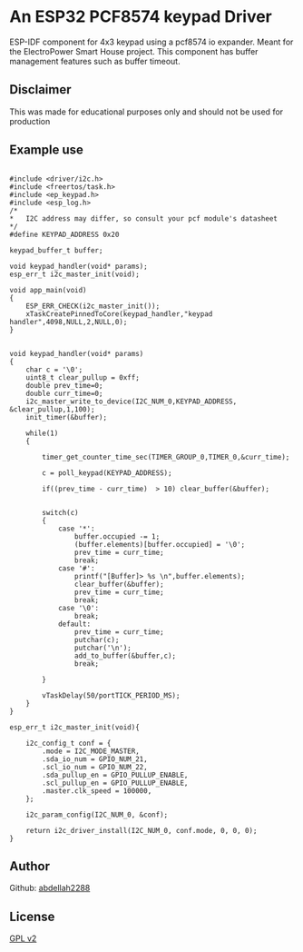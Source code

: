 # An ESP32 PCF8574 keypad Driver
ESP-IDF component for 4x3 keypad using a pcf8574 io expander. Meant for the ElectroPower Smart House project.
This component has buffer management features such as buffer timeout.
## Disclaimer
This was made for educational purposes only and should not be used for production
## Example use

```

#include <driver/i2c.h>
#include <freertos/task.h>
#include <ep_keypad.h>
#include <esp_log.h>
/*
*   I2C address may differ, so consult your pcf module's datasheet
*/
#define KEYPAD_ADDRESS 0x20

keypad_buffer_t	buffer;

void keypad_handler(void* params);
esp_err_t i2c_master_init(void);

void app_main(void)
{
    ESP_ERR_CHECK(i2c_master_init());
    xTaskCreatePinnedToCore(keypad_handler,"keypad handler",4098,NULL,2,NULL,0);
}


void keypad_handler(void* params)
{
	char c = '\0';
	uint8_t clear_pullup = 0xff;
	double prev_time=0;
	double curr_time=0;
	i2c_master_write_to_device(I2C_NUM_0,KEYPAD_ADDRESS, &clear_pullup,1,100);
	init_timer(&buffer);

	while(1)
    {

		timer_get_counter_time_sec(TIMER_GROUP_0,TIMER_0,&curr_time);

		c = poll_keypad(KEYPAD_ADDRESS);

		if((prev_time - curr_time)  > 10) clear_buffer(&buffer);


		switch(c)
		{
			case '*':
				buffer.occupied -= 1;
				(buffer.elements)[buffer.occupied] = '\0';
				prev_time = curr_time;
				break;
			case '#':
				printf("[Buffer]> %s \n",buffer.elements);
				clear_buffer(&buffer);
				prev_time = curr_time;
				break;
			case '\0':
				break;
			default:
				prev_time = curr_time;
                putchar(c);
                putchar('\n');
				add_to_buffer(&buffer,c);
				break;

		}

    	vTaskDelay(50/portTICK_PERIOD_MS);
    }
}

esp_err_t i2c_master_init(void){

    i2c_config_t conf = {
        .mode = I2C_MODE_MASTER,
        .sda_io_num = GPIO_NUM_21,
        .scl_io_num = GPIO_NUM_22,
        .sda_pullup_en = GPIO_PULLUP_ENABLE,
        .scl_pullup_en = GPIO_PULLUP_ENABLE,
        .master.clk_speed = 100000,
    };

    i2c_param_config(I2C_NUM_0, &conf);

    return i2c_driver_install(I2C_NUM_0, conf.mode, 0, 0, 0);
}
```
## Author
Github: [abdellah2288](https://github.com/abdellah2288)
## License
[GPL v2](https://www.gnu.org/licenses/old-licenses/gpl-2.0.txt)
